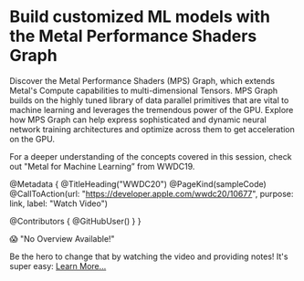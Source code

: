 # Build customized ML models with the Metal Performance Shaders Graph

Discover the Metal Performance Shaders (MPS) Graph, which extends Metal's Compute capabilities to multi-dimensional Tensors. MPS Graph builds on the highly tuned library of data parallel primitives that are vital to machine learning and leverages the tremendous power of the GPU. Explore how MPS Graph can help express sophisticated and dynamic neural network training architectures and optimize across them to get acceleration on the GPU.

For a deeper understanding of the concepts covered in this session, check out "Metal for Machine Learning” from WWDC19.

@Metadata {
   @TitleHeading("WWDC20")
   @PageKind(sampleCode)
   @CallToAction(url: "https://developer.apple.com/wwdc20/10677", purpose: link, label: "Watch Video")

   @Contributors {
      @GitHubUser(<replace this with your GitHub handle>)
   }
}

😱 "No Overview Available!"

Be the hero to change that by watching the video and providing notes! It's super easy:
 [Learn More…](https://wwdcnotes.github.io/WWDCNotes/documentation/wwdcnotes/contributing)
